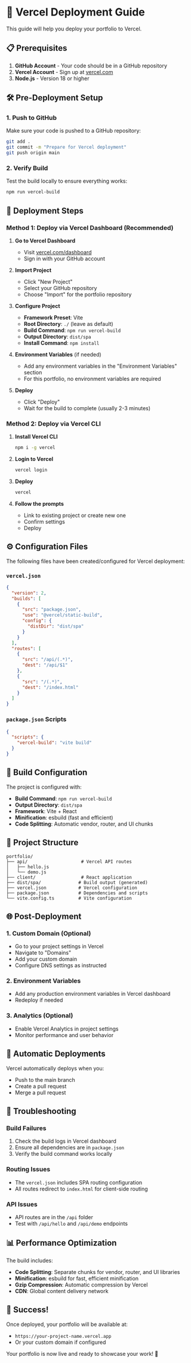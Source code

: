 # 🚀 Vercel Deployment Guide

This guide will help you deploy your portfolio to Vercel.

## 📋 Prerequisites

1. **GitHub Account** - Your code should be in a GitHub repository
2. **Vercel Account** - Sign up at [vercel.com](https://vercel.com)
3. **Node.js** - Version 18 or higher

## 🛠️ Pre-Deployment Setup

### 1. Push to GitHub
Make sure your code is pushed to a GitHub repository:

```bash
git add .
git commit -m "Prepare for Vercel deployment"
git push origin main
```

### 2. Verify Build
Test the build locally to ensure everything works:

```bash
npm run vercel-build
```

## 🚀 Deployment Steps

### Method 1: Deploy via Vercel Dashboard (Recommended)

1. **Go to Vercel Dashboard**
   - Visit [vercel.com/dashboard](https://vercel.com/dashboard)
   - Sign in with your GitHub account

2. **Import Project**
   - Click "New Project"
   - Select your GitHub repository
   - Choose "Import" for the portfolio repository

3. **Configure Project**
   - **Framework Preset**: Vite
   - **Root Directory**: `./` (leave as default)
   - **Build Command**: `npm run vercel-build`
   - **Output Directory**: `dist/spa`
   - **Install Command**: `npm install`

4. **Environment Variables** (if needed)
   - Add any environment variables in the "Environment Variables" section
   - For this portfolio, no environment variables are required

5. **Deploy**
   - Click "Deploy"
   - Wait for the build to complete (usually 2-3 minutes)

### Method 2: Deploy via Vercel CLI

1. **Install Vercel CLI**
   ```bash
   npm i -g vercel
   ```

2. **Login to Vercel**
   ```bash
   vercel login
   ```

3. **Deploy**
   ```bash
   vercel
   ```

4. **Follow the prompts**
   - Link to existing project or create new one
   - Confirm settings
   - Deploy

## ⚙️ Configuration Files

The following files have been created/configured for Vercel deployment:

### `vercel.json`
```json
{
  "version": 2,
  "builds": [
    {
      "src": "package.json",
      "use": "@vercel/static-build",
      "config": {
        "distDir": "dist/spa"
      }
    }
  ],
  "routes": [
    {
      "src": "/api/(.*)",
      "dest": "/api/$1"
    },
    {
      "src": "/(.*)",
      "dest": "/index.html"
    }
  ]
}
```

### `package.json` Scripts
```json
{
  "scripts": {
    "vercel-build": "vite build"
  }
}
```

## 🔧 Build Configuration

The project is configured with:
- **Build Command**: `npm run vercel-build`
- **Output Directory**: `dist/spa`
- **Framework**: Vite + React
- **Minification**: esbuild (fast and efficient)
- **Code Splitting**: Automatic vendor, router, and UI chunks

## 📁 Project Structure

```
portfolio/
├── api/                    # Vercel API routes
│   ├── hello.js
│   └── demo.js
├── client/                 # React application
├── dist/spa/              # Build output (generated)
├── vercel.json            # Vercel configuration
├── package.json           # Dependencies and scripts
└── vite.config.ts         # Vite configuration
```

## 🌐 Post-Deployment

### 1. Custom Domain (Optional)
- Go to your project settings in Vercel
- Navigate to "Domains"
- Add your custom domain
- Configure DNS settings as instructed

### 2. Environment Variables
- Add any production environment variables in Vercel dashboard
- Redeploy if needed

### 3. Analytics (Optional)
- Enable Vercel Analytics in project settings
- Monitor performance and user behavior

## 🔄 Automatic Deployments

Vercel automatically deploys when you:
- Push to the main branch
- Create a pull request
- Merge a pull request

## 🐛 Troubleshooting

### Build Failures
1. Check the build logs in Vercel dashboard
2. Ensure all dependencies are in `package.json`
3. Verify the build command works locally

### Routing Issues
- The `vercel.json` includes SPA routing configuration
- All routes redirect to `index.html` for client-side routing

### API Issues
- API routes are in the `/api` folder
- Test with `/api/hello` and `/api/demo` endpoints

## 📊 Performance Optimization

The build includes:
- **Code Splitting**: Separate chunks for vendor, router, and UI libraries
- **Minification**: esbuild for fast, efficient minification
- **Gzip Compression**: Automatic compression by Vercel
- **CDN**: Global content delivery network

## 🎉 Success!

Once deployed, your portfolio will be available at:
- `https://your-project-name.vercel.app`
- Or your custom domain if configured

Your portfolio is now live and ready to showcase your work! 🚀
